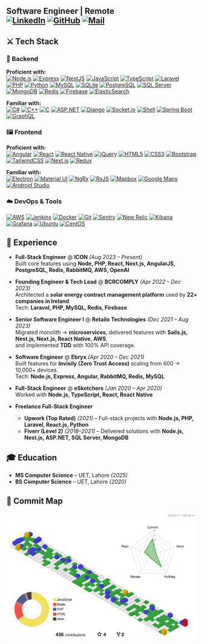 **Software Engineer | Remote**  
[![LinkedIn](https://img.shields.io/badge/LinkedIn-0077B5?style=flat&logo=linkedin&logoColor=white)](https://www.linkedin.com/in/s0h41l)
[![GitHub](https://img.shields.io/badge/GitHub-181717?style=flat&logo=github&logoColor=white)](https://github.com/s0h41l)
[![Mail](https://img.shields.io/badge/Email-D14836?style=flat&logo=gmail&logoColor=white)](mailto:sohailkhan.sk@hotmail.com)
---

## ⚔ Tech Stack

### 🗿 Backend

**Proficient with:**  
[![Node.js](https://img.shields.io/badge/Node.js-339933?style=flat&logo=node.js&logoColor=white)](https://nodejs.org/)
[![Express](https://img.shields.io/badge/Express-000000?style=flat&logo=express&logoColor=white)](https://expressjs.com/)
[![NestJS](https://img.shields.io/badge/NestJS-E0234E?style=flat&logo=nestjs&logoColor=white)](https://nestjs.com/)
[![JavaScript](https://img.shields.io/badge/JavaScript-F7DF1E?style=flat&logo=javascript&logoColor=black)](https://developer.mozilla.org/en-US/docs/Web/JavaScript)
[![TypeScript](https://img.shields.io/badge/TypeScript-007ACC?style=flat&logo=typescript&logoColor=white)](https://www.typescriptlang.org/)
[![Laravel](https://img.shields.io/badge/Laravel-FF2D20?style=flat&logo=laravel&logoColor=white)](https://laravel.com/)
[![PHP](https://img.shields.io/badge/PHP-777BB4?style=flat&logo=php&logoColor=white)](https://www.php.net/)
[![Python](https://img.shields.io/badge/Python-3776AB?style=flat&logo=python&logoColor=white)](https://www.python.org/)
[![MySQL](https://img.shields.io/badge/MySQL-4479A1?style=flat&logo=mysql&logoColor=white)](https://www.mysql.com/)
[![SQLite](https://img.shields.io/badge/SQLite-003B57?style=flat&logo=sqlite&logoColor=white)](https://www.sqlite.org/)
[![PostgreSQL](https://img.shields.io/badge/PostgreSQL-4169E1?style=flat&logo=postgresql&logoColor=white)](https://www.postgresql.org/)
[![SQL Server](https://img.shields.io/badge/SQL%20Server-CC2927?style=flat&logo=microsoftsqlserver&logoColor=white)](https://www.microsoft.com/en-us/sql-server)
[![MongoDB](https://img.shields.io/badge/MongoDB-47A248?style=flat&logo=mongodb&logoColor=white)](https://www.mongodb.com/)
[![Redis](https://img.shields.io/badge/Redis-DC382D?style=flat&logo=redis&logoColor=white)](https://redis.io/)
[![Firebase](https://img.shields.io/badge/Firebase-FFCA28?style=flat&logo=firebase&logoColor=black)](https://firebase.google.com/)
[![ElasticSearch](https://img.shields.io/badge/Elastic_Search-005571?style=flat&logo=elasticsearch&logoColor=white)](https://www.elastic.co/elasticsearch/)

**Familiar with:**  
[![C#](https://img.shields.io/badge/C%23-239120?style=flat&logo=csharp&logoColor=white)](https://learn.microsoft.com/en-us/dotnet/csharp/)
[![C++](https://img.shields.io/badge/C++-00599C?style=flat&logo=cplusplus&logoColor=white)](https://isocpp.org/)
[![C](https://img.shields.io/badge/C-A8B9CC?style=flat&logo=c&logoColor=white)](https://en.wikipedia.org/wiki/C_(programming_language))
[![ASP.NET](https://img.shields.io/badge/ASP.NET-512BD4?style=flat&logo=dotnet&logoColor=white)](https://dotnet.microsoft.com/apps/aspnet)
[![Django](https://img.shields.io/badge/Django-092E20?style=flat&logo=django&logoColor=white)](https://www.djangoproject.com/)
[![Socket.io](https://img.shields.io/badge/Socket.io-010101?style=flat&logo=socketdotio&logoColor=white)](https://socket.io/)
[![Shell](https://img.shields.io/badge/Shell_Scripting-4EAA25?style=flat&logo=gnu-bash&logoColor=white)](https://www.gnu.org/software/bash/)
[![Spring Boot](https://img.shields.io/badge/Spring_Boot-6DB33F?style=flat&logo=springboot&logoColor=white)](https://spring.io/projects/spring-boot)
[![GraphQL](https://img.shields.io/badge/GraphQL-E10098?style=flat&logo=graphql&logoColor=white)](https://graphql.org/)

### 🖼 Frontend

**Proficient with:**  
[![Angular](https://img.shields.io/badge/Angular-DD0031?style=flat&logo=angular&logoColor=white)](https://angular.io/)
[![React](https://img.shields.io/badge/React-20232A?style=flat&logo=react&logoColor=61DAFB)](https://react.dev/)
[![React Native](https://img.shields.io/badge/React_Native-20232A?style=flat&logo=react&logoColor=61DAFB)](https://reactnative.dev/)
[![jQuery](https://img.shields.io/badge/jQuery-0769AD?style=flat&logo=jquery&logoColor=white)](https://jquery.com/)
[![HTML5](https://img.shields.io/badge/HTML5-E34F26?style=flat&logo=html5&logoColor=white)](https://developer.mozilla.org/en-US/docs/Web/Guide/HTML/HTML5)
[![CSS3](https://img.shields.io/badge/CSS3-1572B6?style=flat&logo=css3&logoColor=white)](https://developer.mozilla.org/en-US/docs/Web/CSS)
[![Bootstrap](https://img.shields.io/badge/Bootstrap-7952B3?style=flat&logo=bootstrap&logoColor=white)](https://getbootstrap.com/)
[![TailwindCSS](https://img.shields.io/badge/Tailwind_CSS-38B2AC?style=flat&logo=tailwind-css&logoColor=white)](https://tailwindcss.com/)
[![Next.js](https://img.shields.io/badge/Next.js-000000?style=flat&logo=next.js&logoColor=white)](https://nextjs.org/)
[![Redux](https://img.shields.io/badge/Redux-764ABC?style=flat&logo=redux&logoColor=white)](https://redux.js.org/)

**Familiar with:**  
[![Electron](https://img.shields.io/badge/Electron-47848F?style=flat&logo=electron&logoColor=white)](https://www.electronjs.org/)
[![Material UI](https://img.shields.io/badge/Material_UI-0081CB?style=flat&logo=mui&logoColor=white)](https://mui.com/)
[![NgRx](https://img.shields.io/badge/NgRx-B7178C?style=flat&logo=ngrx&logoColor=white)](https://ngrx.io/)
[![RxJS](https://img.shields.io/badge/RxJS-B7178C?style=flat&logo=reactivex&logoColor=white)](https://rxjs.dev/)
[![Mapbox](https://img.shields.io/badge/Mapbox-000000?style=flat&logo=mapbox&logoColor=white)](https://www.mapbox.com/)
[![Google Maps](https://img.shields.io/badge/Google_Maps-4285F4?style=flat&logo=google-maps&logoColor=white)](https://developers.google.com/maps)
[![Android Studio](https://img.shields.io/badge/Android_Studio-3DDC84?style=flat&logo=androidstudio&logoColor=white)](https://developer.android.com/studio)

### ☁️ DevOps & Tools

[![AWS](https://img.shields.io/badge/AWS-FF9900?style=flat&logoColor=white)](https://aws.amazon.com/)
[![Jenkins](https://img.shields.io/badge/Jenkins-D24939?style=flat&logo=jenkins&logoColor=white)](https://www.jenkins.io/)
[![Docker](https://img.shields.io/badge/Docker-2496ED?style=flat&logo=docker&logoColor=white)](https://www.docker.com/)
[![Git](https://img.shields.io/badge/Git-F05032?style=flat&logo=git&logoColor=white)](https://git-scm.com/)
[![Sentry](https://img.shields.io/badge/Sentry-362D59?style=flat&logo=sentry&logoColor=white)](https://sentry.io/)
[![New Relic](https://img.shields.io/badge/New%20Relic-008C99?style=flat&logo=newrelic&logoColor=white)](https://newrelic.com/)
[![Kibana](https://img.shields.io/badge/Kibana-005571?style=flat&logo=kibana&logoColor=white)](https://www.elastic.co/kibana)
[![Grafana](https://img.shields.io/badge/Grafana-47848F?style=flat&logo=grafana&logoColor=white)](https://grafana.com/)
[![Ubuntu](https://img.shields.io/badge/Ubuntu-E95420?style=flat&logo=ubuntu&logoColor=white)](https://ubuntu.com/)
[![CentOS](https://img.shields.io/badge/Centos%20OS-932279?style=flat&logo=centos&logoColor=white)](https://www.centos.org/)

## 🏢 Experience

- **Full-Stack Engineer** @ **ICON** *(Aug 2023 – Present)*  
  Built core features using **Node, PHP, React, Next.js, AngularJS, PostgreSQL, Redis, RabbitMQ, AWS, OpenAI**

- **Founding Engineer & Tech Lead** @ **BCRCOMPLY** *(Apr 2022 – Dec 2023)*  
  Architected a **solar energy contract management platform** used by **22+ companies in Ireland**  
  Tech: **Laravel, PHP, MySQL, Redis, Firebase**

- **Senior Software Engineer I** @ **Retailo Technologies** *(Dec 2021 – Aug 2023)*  
  Migrated monolith → **microservices**, delivered features with **Sails.js, Nest.js, Next.js, React Native, AWS**,  
  and implemented **TDD** with 100% API coverage.

- **Software Engineer** @ **Ebryx** *(Apr 2020 – Dec 2021)*  
  Built features for **Invisily (Zero Trust Access)** scaling from 600 → 10,000+ devices.  
  Tech: **Node.js, Express, Angular, RabbitMQ, Redis, MySQL**

- **Full-Stack Engineer** @ **eSketchers** *(Jan 2020 – Apr 2020)*  
  Worked with **Node.js, TypeScript, React, React Native**

- **Freelance Full-Stack Engineer**  
  - **Upwork (Top Rated)** *(2021)* – Full-stack projects with **Node.js, PHP, Laravel, React.js, Python**  
  - **Fiverr (Level 2)** *(2018–2021)* – Delivered solutions with **Node.js, Nest.js, ASP.NET, SQL Server, MongoDB**

## 🎓 Education

- **MS Computer Science** – UET, Lahore *(2025)*  
- **BS Computer Science** – UET, Lahore *(2020)*  

## 🏢 Commit Map
![](./profile-3d-contrib/profile-gitblock.svg)


